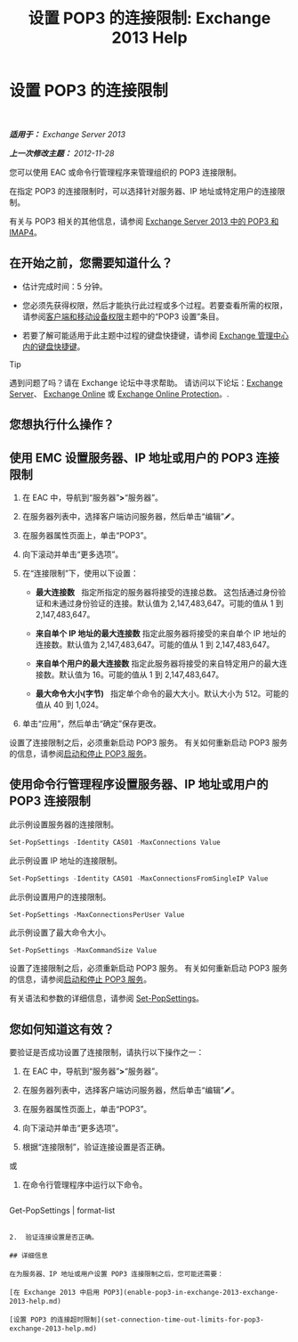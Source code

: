 ﻿---
title: '设置 POP3 的连接限制: Exchange 2013 Help'
TOCTitle: 设置 POP3 的连接限制
ms:assetid: 512d61c2-2a34-4813-92a9-875339d3388b
ms:mtpsurl: https://technet.microsoft.com/zh-cn/library/Aa997988(v=EXCHG.150)
ms:contentKeyID: 50556579
ms.date: 01/11/2018
mtps_version: v=EXCHG.150
ms.translationtype: HT
---

# 设置 POP3 的连接限制

 

_**适用于：** Exchange Server 2013_

_**上一次修改主题：** 2012-11-28_

您可以使用 EAC 或命令行管理程序来管理组织的 POP3 连接限制。

在指定 POP3 的连接限制时，可以选择针对服务器、IP 地址或特定用户的连接限制。

有关与 POP3 相关的其他信息，请参阅 [Exchange Server 2013 中的 POP3 和 IMAP4](pop3-and-imap4-in-exchange-server-2013-exchange-2013-help.md)。

## 在开始之前，您需要知道什么？

  - 估计完成时间：5 分钟。

  - 您必须先获得权限，然后才能执行此过程或多个过程。若要查看所需的权限，请参阅[客户端和移动设备权限](clients-and-mobile-devices-permissions-exchange-2013-help.md)主题中的“POP3 设置”条目。

  - 若要了解可能适用于此主题中过程的键盘快捷键，请参阅 [Exchange 管理中心内的键盘快捷键](keyboard-shortcuts-in-the-exchange-admin-center-exchange-online-protection-help.md)。

> [!TIP]  
> 遇到问题了吗？请在 Exchange 论坛中寻求帮助。 请访问以下论坛：<a href="https://go.microsoft.com/fwlink/p/?linkid=60612">Exchange Server</a>、 <a href="https://go.microsoft.com/fwlink/p/?linkid=267542">Exchange Online</a> 或 <a href="https://go.microsoft.com/fwlink/p/?linkid=285351">Exchange Online Protection</a>。.


## 您想执行什么操作？

## 使用 EMC 设置服务器、IP 地址或用户的 POP3 连接限制

1.  在 EAC 中，导航到“服务器”**\>**“服务器”。

2.  在服务器列表中，选择客户端访问服务器，然后单击“编辑”![编辑图标](images/Bb124582.6f53ccb2-1f13-4c02-bea0-30690e6ea71d(EXCHG.150).gif "编辑图标")。

3.  在服务器属性页面上，单击“POP3”。

4.  向下滚动并单击“更多选项”。

5.  在“连接限制”下，使用以下设置：
    
      - **最大连接数**   指定所指定的服务器将接受的连接总数。 这包括通过身份验证和未通过身份验证的连接。默认值为 2,147,483,647。可能的值从 1 到 2,147,483,647。
    
      - **来自单个 IP 地址的最大连接数** 指定此服务器将接受的来自单个 IP 地址的连接数。默认值为 2,147,483,647。可能的值从 1 到 2,147,483,647。
    
      - **来自单个用户的最大连接数** 指定此服务器将接受的来自特定用户的最大连接数。默认值为 16。可能的值从 1 到 2,147,483,647。
    
      - **最大命令大小(字节)**   指定单个命令的最大大小。默认大小为 512。可能的值从 40 到 1,024。

6.  单击“应用”，然后单击“确定”保存更改。

设置了连接限制之后，必须重新启动 POP3 服务。 有关如何重新启动 POP3 服务的信息，请参阅[启动和停止 POP3 服务](start-and-stop-the-pop3-services-exchange-2013-help.md)。

## 使用命令行管理程序设置服务器、IP 地址或用户的 POP3 连接限制

此示例设置服务器的连接限制。

```powershell
Set-PopSettings -Identity CAS01 -MaxConnections Value
```

此示例设置 IP 地址的连接限制。

```powershell
Set-PopSettings -Identity CAS01 -MaxConnectionsFromSingleIP Value
```

此示例设置用户的连接限制。

    Set-PopSettings -MaxConnectionsPerUser Value 

此示例设置了最大命令大小。

```powershell
Set-PopSettings -MaxCommandSize Value
```

设置了连接限制之后，必须重新启动 POP3 服务。 有关如何重新启动 POP3 服务的信息，请参阅[启动和停止 POP3 服务](start-and-stop-the-pop3-services-exchange-2013-help.md)。

有关语法和参数的详细信息，请参阅 [Set-PopSettings](https://technet.microsoft.com/zh-cn/library/aa997154\(v=exchg.150\))。

## 您如何知道这有效？

要验证是否成功设置了连接限制，请执行以下操作之一：

1.  在 EAC 中，导航到“服务器”**\>**“服务器”。

2.  在服务器列表中，选择客户端访问服务器，然后单击“编辑”![编辑图标](images/Bb124582.6f53ccb2-1f13-4c02-bea0-30690e6ea71d(EXCHG.150).gif "编辑图标")。

3.  在服务器属性页面上，单击“POP3”。

4.  向下滚动并单击“更多选项”。

5.  根据“连接限制”，验证连接设置是否正确。

或

1.  在命令行管理程序中运行以下命令。
    
    ```powershell
Get-PopSettings | format-list
```

2.  验证连接设置是否正确。

## 详细信息

在为服务器、IP 地址或用户设置 POP3 连接限制之后，您可能还需要：

[在 Exchange 2013 中启用 POP3](enable-pop3-in-exchange-2013-exchange-2013-help.md)

[设置 POP3 的连接超时限制](set-connection-time-out-limits-for-pop3-exchange-2013-help.md)

